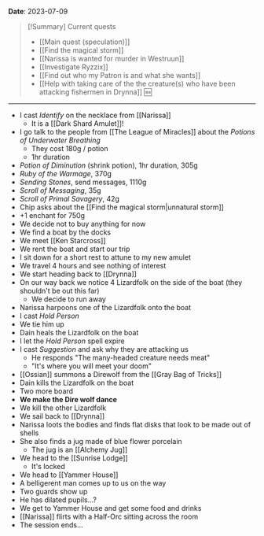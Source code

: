 **Date**: 2023-07-09

> [!Summary] Current quests
> - [[Main quest (speculation)]]
> - [[Find the magical storm]]
> - [[Narissa is wanted for murder in Westruun]]
> - [[Investigate Ryzzix]]
> - [[Find out who my Patron is and what she wants]]
> - [[Help with taking care of the the creature(s) who have been attacking fishermen in Drynna]] 🆕

---
- I cast *Identify* on the necklace from [[Narissa]]
	- It is a [[Dark Shard Amulet]]!
- I go talk to the people from [[The League of Miracles]] about the *Potions of Underwater Breathing*
	- They cost 180g / potion
	- 1hr duration
- *Potion of Diminution* (shrink potion), 1hr duration, 305g
- *Ruby of the Warmage*, 370g
- *Sending Stones*, send messages, 1110g
- *Scroll of Messaging*, 35g
- *Scroll of Primal Savagery*, 42g
- Chip asks about the [[Find the magical storm|unnatural storm]]
- +1 enchant for 750g
- We decide not to buy anything for now
- We find a boat by the docks
- We meet [[Ken Starcross]]
- We rent the boat and start our trip
- I sit down for a short rest to attune to my new amulet
- We travel 4 hours and see nothing of interest
- We start heading back to [[Drynna]]
- On our way back we notice 4 Lizardfolk on the side of the boat (they shouldn't be out this far)
	- We decide to run away
- Narissa harpoons one of the Lizardfolk onto the boat
- I cast *Hold Person*
- We tie him up
- Dain heals the Lizardfolk on the boat
- I let the *Hold Person* spell expire
- I cast *Suggestion* and ask why they are attacking us
	- He responds "The many-headed creature needs meat"
	- "It's where you will meet your doom"
- [[Ossian]] summons a Direwolf from the [[Gray Bag of Tricks]]
- Dain kills the Lizardfolk on the boat
- Two more board
- **We make the Dire wolf dance**
- We kill the other Lizardfolk
- We sail back to [[Drynna]]
- Narissa loots the bodies and finds flat disks that look to be made out of shells
- She also finds a jug made of blue flower porcelain
	- The jug is an [[Alchemy Jug]]
- We head to the [[Sunrise Lodge]]
	- It's locked
- We head to [[Yammer House]]
- A belligerent man comes up to us on the way
- Two guards show up
- He has dilated pupils...?
- We get to Yammer House and get some food and drinks
- [[Narissa]] flirts with a Half-Orc sitting across the room
- The session ends...